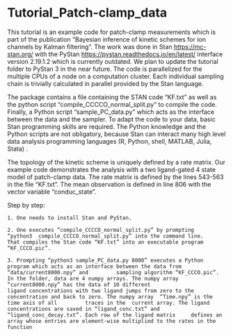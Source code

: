 # Tutorial_Patch-clamp_data
This tutorial is an example code for patch-clamp measurements which is part of the publication “Bayesian inference of kinetic schemes for ion channels by Kalman filtering”. The work was done in Stan https://mc-stan.org/ with the PyStan https://pystan.readthedocs.io/en/latest/ interface version 2.19.1.2 which is currently outdated. We plan to update the tutorial folder to PyStan 3 in the near future. The code is parallelized for the multiple CPUs of a node on a computation cluster. Each individual sampling chain is trivially calculated in parallel provided by the Stan language.

The package contains a file containing the STAN code “KF.txt” as well as the python script  “compile_CCCCO_normal_split.py” to compile the code.  Finally, a Python script “sample_PC_data.py” which acts as the interface between the data and the sampler. To adapt the code to your data, basic Stan programming skills are required. The Python knowledge and the Python scripts are not obligatory, because Stan can interact many high level data analysis programming languages (R, Python, shell, MATLAB, Julia, Stata) .  

The topology of the kinetic scheme is uniquely defined by a rate matrix. Our example code demonstrates the analysis with a two ligand-gated 4 state model of patch-clamp data. The rate matrix is defined by the lines 543-563 in the file “KF.txt”. The mean observation is defined in line 806 with the vector variable “conduc_state”. 

Step by step:

	1. One needs to install Stan and PyStan.
	
	2. One executes “compile_CCCCO_normal_split.py” by prompting
	“python3  compile_CCCCO_normal_split.py” into the command line.
	That compiles the Stan code “KF.txt” into an executable program “KF_CCCO.pic”.
		 
	3. Prompting “python3 sample_PC_data.py 8000” executes a Python program which acts as an interface between the data from “data/current8000.npy” and 	    sampling algorithm “KF_CCCO.pic”. In the folder, data are 4 numpy arrays. The numpy array “current8000.npy” has the data of 10 different 	              	   ligand concentrations with two ligand jumps from zero to the concentration and back to zero. The numpy array  “Time.npy” is the time axis of all 		traces in the  current array. The ligand concentrations are saved in “ligand_conc.txt” and “ligand_conc_decay.txt”. Each row of the ligand matrix 	  defines an array whose entries are element-wise multiplied to the rates in the function 
